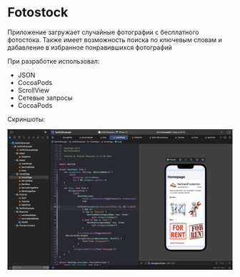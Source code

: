 # Fotostock

   Приложение загружает случайные фотографии с бесплатного фотостока. Также имеет возможность поиска по ключевым словам и дабавление в избранное понравившихся фотографий

При разработке использовал:
* JSON
* CocoaPods
* ScrollView
* Cетевые запросы
* CocoaPods

Скриншоты:

![](https://github.com/NGrani/SwiftUIExample/blob/main/Assets/Снимок%20экрана%202022-05-27%20в%2023.20.12.png)
